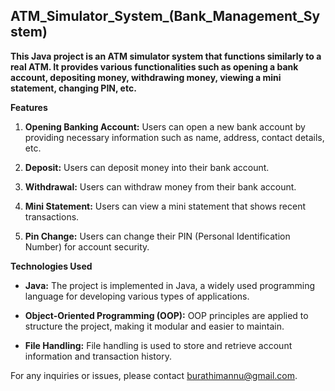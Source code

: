 ## ATM_Simulator_System_(Bank_Management_System)

**This Java project is an ATM simulator system that functions similarly to a real ATM. It provides various functionalities such as opening a bank account, depositing money, withdrawing money, viewing a mini statement, changing PIN, etc.**

**Features**

1. **Opening Banking Account:** Users can open a new bank account by providing necessary information such as name, address, contact details, etc.

2. **Deposit:** Users can deposit money into their bank account.

3. **Withdrawal:** Users can withdraw money from their bank account.

4. **Mini Statement:** Users can view a mini statement that shows recent transactions.

5. **Pin Change:** Users can change their PIN (Personal Identification Number) for account security.

**Technologies Used**

- **Java:** The project is implemented in Java, a widely used programming language for developing various types of applications.

- **Object-Oriented Programming (OOP):** OOP principles are applied to structure the project, making it modular and easier to maintain.

- **File Handling:** File handling is used to store and retrieve account information and transaction history.

For any inquiries or issues, please contact burathimannu@gmail.com.
